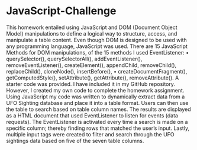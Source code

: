 # JavaScript-Challenge

This homework entailed using JavaScript and DOM (Document Object Model) manipulations to define a logical way to structure, access, and manipulate a table content. Even though DOM is designed to be used with any programming language, JavaScript was used.
There are 15 JavaScript Methods for DOM manipulations, of the 15 methods I used EventListener:
•	querySelector(), querySelectorAll(), addEventListener(), removeEventListener(), createElement(), appendChild, removeChild(), replaceChild(), cloneNode(), insertBefore(),
•	createDocumentFragment(),  getComputedStyle(), setAttribute(), getAttribute(), removeAttribute().
A starter code was provided. I have included it in my GitHub repository. However, I created my own code to complete the homework assignment. Using JavaScript my code was written to dynamically extract data from a UFO Sighting database and place it into a table format. Users can then use the table to search based on table column names. The results are displayed as a HTML document that used EventListener to listen for events (data requests). The EventListener is activated every time a search is made on a specific column; thereby finding rows that matched the user’s input.
Lastly, multiple input tags were created to filter and search through the UFO sightings data based on five of the seven table columns.


